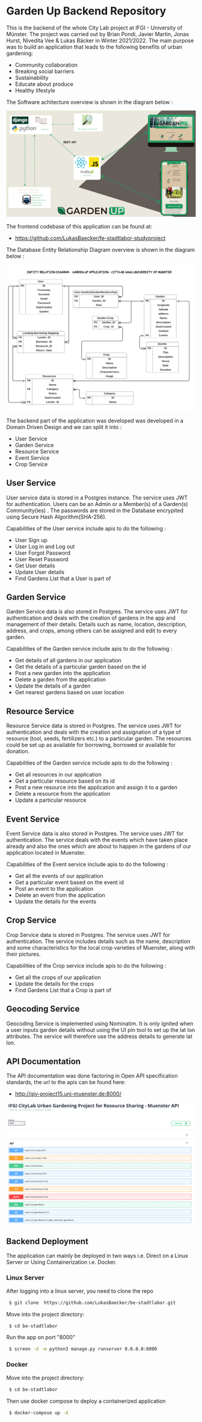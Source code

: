 # Garden Up Backend Repository
This is the backend of the whole City Lab project at IFGI - University of Münster. The project was carried out by Brian Pondi, Javier Martin, Jonas Hurst, Nivedita Vee & Lukas Bäcker in Winter 2021/2022. 
The main purpose was to build an application that leads to the following benefits of urban gardening:
- Community collaboration
- Breaking social barriers
- Sustainability 
- Educate about produce 
- Healthy lifestyle



The Software achitecture overview is shown in the diagram below : 

![](readme-files/software-architecture.png)

The frontend codebase of this application can be found at:
- https://github.com/LukasBaecker/fe-stadtlabor-studyproject 

The Database Entity Relationship Diagram overview is shown in the diagram below : 

![](readme-files/db-erd-model-citylab.png)

The backend part of the application was developed was developed in a Domain Driven Design and we can split it into :
- User Service
- Garden Service
- Resource Service
- Event Service
- Crop Service


## User Service 

User service data is stored in a Postgres instance. The service uses JWT for authentication. Users can be an Admin or a Member(s) of a Garden(s) Community(ies) . The passwords are stored in the Database encrypited using Secure Hash Algorithm(SHA-256).

Capabilities of the User service include apis to do the following :

- User Sign up
- User Log in and Log out
- User Forgot Password
- User Reset Password
- Get User details
- Update User details
- Find Gardens List that a User is part of

## Garden Service 

Garden Service data is also stored in Postgres. The service uses JWT for authentication and deals with the creation of gardens in the app and management of their details. Details such as name, location, description, address, and crops, among others can be assigned and edit to every garden.  

Capabilities of the Garden service include apis to do the following :

- Get details of all gardens in our application
- Get the details of a particular garden based on the id
- Post a new garden into the application
- Delete a garden from the application
- Update the details of a garden
- Get nearest gardens based on user location 

## Resource Service

Resource Service data is stored in Postgres. The service uses JWT for authentication and deals with the creation and assignation of a type of resource (tool, seeds, fertilizers etc.) to a particular garden. The resources could be set up as available for borrowing, borrowed or available for donation.  

Capabilities of the Garden service include apis to do the following :

- Get all resources in our application
- Get a particular resource based on its id
- Post a new resource into the application and assign it to a garden
- Delete a resource from the application
- Update a particular resource

## Event Service

Event Service data is also stored in Postgres. The service uses JWT for authentication. The service deals with the events which have taken place already and also the ones which are about to happen in the gardens of our application located in Muenster. 

Capabilities of the Event service include apis to do the following :

- Get all the events of our application
- Get a particular event based on the event id
- Post an event to the application
- Delete an event from the application
- Update the details for the events


## Crop Service
Crop Service data is stored in Postgres. The service uses JWT for authentication. The service includes details such as the name, description and some characteristics for the local crop varieties of Muenster, along with their pictures.

Capabilities of the Crop service include apis to do the following :

- Get all the crops of our application
- Update the details for the crops
- Find Gardens List that a Crop is part of

## Geocoding Service
Geocoding Service is implemented using Nominatim. It is only ignited when a user inputs garden details without using the UI pin tool to set up the lat lon attributes. The service will therefore use the address details to generate lat lon.


## API Documentation

The API documentation was done factoring in Open API specification standards, the url to the apis can be found here:
- http://giv-project15.uni-muenster.de:8000/

![](readme-files/garden-up-api-docs.png)


## Backend Deployment

The application can mainly be deployed in two ways i.e. Direct on a Linux Server or Using Containerization i.e. Docker.

### Linux Server

After logging into a linux server, you need to clone the repo

```bash
 $ git clone  https://github.com/LukasBaecker/be-stadtlabor.git
```
Move into the project directory:
```bash
 $ cd be-stadtlabor
```
Run the app on port "8000"
```bash
 $ screen -d -m python3 manage.py runserver 0.0.0.0:8000
```

### Docker 

Move into the project directory:
```bash
 $ cd be-stadtlabor
```
Then use docker compose to deploy a containerized application

```bash
 $ docker-compose up -d
```
